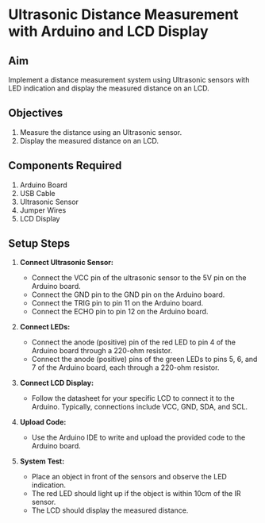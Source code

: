 # Ultrasonic Distance Measurement with Arduino and LCD Display

## Aim
Implement a distance measurement system using Ultrasonic sensors with LED indication and display the measured distance on an LCD.

## Objectives
1. Measure the distance using an Ultrasonic sensor.
2. Display the measured distance on an LCD.

## Components Required
1. Arduino Board
2. USB Cable
3. Ultrasonic Sensor
4. Jumper Wires
5. LCD Display

## Setup Steps

1. **Connect Ultrasonic Sensor:**
   - Connect the VCC pin of the ultrasonic sensor to the 5V pin on the Arduino board.
   - Connect the GND pin to the GND pin on the Arduino board.
   - Connect the TRIG pin to pin 11 on the Arduino board.
   - Connect the ECHO pin to pin 12 on the Arduino board.

2. **Connect LEDs:**
   - Connect the anode (positive) pin of the red LED to pin 4 of the Arduino board through a 220-ohm resistor.
   - Connect the anode (positive) pins of the green LEDs to pins 5, 6, and 7 of the Arduino board, each through a 220-ohm resistor.

3. **Connect LCD Display:**
   - Follow the datasheet for your specific LCD to connect it to the Arduino. Typically, connections include VCC, GND, SDA, and SCL.

4. **Upload Code:**
   - Use the Arduino IDE to write and upload the provided code to the Arduino board.

5. **System Test:**
   - Place an object in front of the sensors and observe the LED indication.
   - The red LED should light up if the object is within 10cm of the IR sensor.
   - The LCD should display the measured distance.

